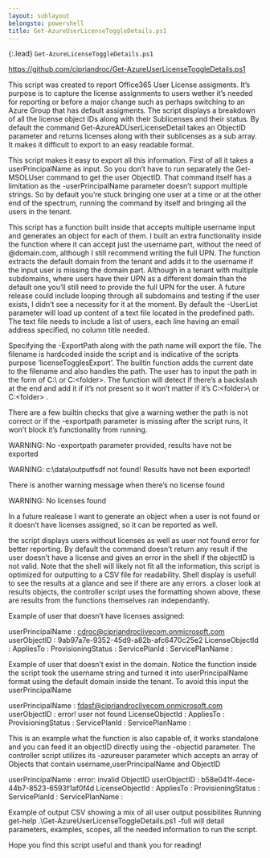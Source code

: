 ```yaml
---
layout: sublayout
belongsto: powershell
title: Get-AzureUserLicenseToggleDetails.ps1
---
```

{:.lead}
`Get-AzureLicenseToggleDetails.ps1`

https://github.com/cipriandroc/Get-AzureUserLicenseToggleDetails.ps1


This script was created to report Office365 User License assigments. It’s purpose is to capture the license assignments to users wether it’s needed for reporting or before a major change such as perhaps switching to an Azure Group that has default assigments.
The script displays a breakdown of all the license object IDs along with their Sublicenses and their status.
By default the command Get-AzureADUserLicenseDetail takes an ObjectID parameter and returns licenses along with their sublicenses as a sub array. It makes it difficult to export to an easy readable format.

This script makes it easy to export all this information. First of all it takes a userPrincipalName as input. So you don’t have to run separately the Get-MSOLUser command to get the user ObjectID. That command itself has a limitation as the -userPrincipalName parameter doesn’t support multiple strings. So by default you’re stuck bringing one user at a time or at the other end of the spectrum, running the command by itself and bringing all the users in the tenant.

This script has a function built inside that accepts multiple username input and generates an object for each of them. I built an extra functionality inside the function where it can accept just the username part, without the need of @domain.com, although I still recommend writing the full UPN. The function extracts the default domain from the tenant and adds it to the username if the input user is missing the domain part. Although in a tenant with multiple subdomains, where users have their UPN as a different domain than the default one you’ll still need to provide the full UPN for the user. A future release could include looping through all subdomains and testing if the user exists, I didn’t see a necessity for it at the moment.
By default the -UserList parameter will load up content of a text file located in the predefined path. The text file needs to include a list of users, each line having an email address specified, no column title needed.

Specifying the -ExportPath along with the path name will export the file. The filename is hardcoded inside the script and is indicative of the scripts purpose ‘licenseTogglesExport’.
The builtin function adds the current date to the filename and also handles the path. The user has to input the path in the form of C:\ or C:\<folder>. The function will detect if there’s a backslash at the end and add it if it’s not present so it won’t matter if it’s C:\<folder>\ or C:\<folder> .

There are a few builtin checks that give a warning wether the path is not correct or if the -exportpath parameter is missing after the script runs, it won’t block it’s functionality from running.

WARNING: No -exportpath parameter provided, results have not be exported

WARNING: c:\data\outputfsdf not found! Results have not been exported!

There is another warning message when there’s no license found

WARNING: No licenses found

In a future realease I want to generate an object when a user is not found or it doesn’t have licenses assigned, so it can be reported as well.


the script displays users without licenses as well as user not found error for better reporting. By default the command doesn’t return any result if the user doesn’t have a license and gives an error in the shell if the objectID is not valid.
Note that the shell will likely not fit all the information, this script is optimized for outputting to a CSV file for readability. Shell display is usefull to see the results at a glance and see if there are any errors.
a closer look at results objects, the controller script uses the formatting shown above, these are results from the functions themselves ran independantly.

Example of user that doesn’t have licenses assigned:

userPrincipalName : cdroc@cipriandroclivecom.onmicrosoft.com
userObjectID : 9ab97a7e-9352-45d9-a82b-afc6470c25e2
LicenseObjectId :
AppliesTo :
ProvisioningStatus :
ServicePlanId :
ServicePlanName :

Example of user that doesn’t exist in the domain. Notice the function inside the script took the username string and turned it into userPrincipalName format using the default domain inside the tenant. To avoid this input the userPrincipalName

userPrincipalName : fdasf@cipriandroclivecom.onmicrosoft.com
userObjectID : error! user not found
LicenseObjectId :
AppliesTo :
ProvisioningStatus :
ServicePlanId :
ServicePlanName :

This is an example what the function is also capable of, it works standalone and you can feed it an objectID directly using the -objectid parameter. The controller script utilizes its -azureuser parameter which accepts an array of Objects that contain username,userPrincipalName and ObjectID

userPrincipalName : error: invalid ObjectID
userObjectID : b58e041f-4ece-44b7-8523-6593f1af0f4d
LicenseObjectId :
AppliesTo :
ProvisioningStatus :
ServicePlanId :
ServicePlanName :


Example of output CSV showing a mix of all user output possibilites
Running get-help .\Get-AzureUserLicenseToggleDetails.ps1 -full will detail parameters, examples, scopes, all the needed information to run the script.

Hope you find this script useful and thank you for reading!

